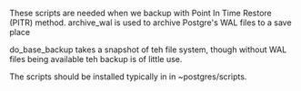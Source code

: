 These scripts are needed when we backup with Point In Time Restore (PITR) method.
archive_wal 
is used to archive Postgre's WAL files to a save place

do_base_backup 
takes a snapshot of teh file system, though without WAL files being available teh backup is of little use.

The scripts should be installed typically in in ~postgres/scripts.



